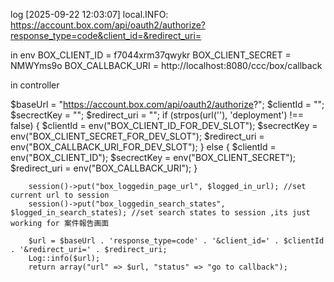 log
[2025-09-22 12:03:07] local.INFO: https://account.box.com/api/oauth2/authorize?response_type=code&client_id=&redirect_uri=  

in env
BOX_CLIENT_ID = f7044xrm37qwykr
BOX_CLIENT_SECRET = NMWYms9o
BOX_CALLBACK_URI = http://localhost:8080/ccc/box/callback


in controller

 $baseUrl = "https://account.box.com/api/oauth2/authorize?";
        $clientId = "";
        $secrectKey = "";
        $redirect_uri = "";
        if (strpos(url(''), 'deployment') !== false) {
            $clientId = env("BOX_CLIENT_ID_FOR_DEV_SLOT");
            $secrectKey = env("BOX_CLIENT_SECRET_FOR_DEV_SLOT");
            $redirect_uri = env("BOX_CALLBACK_URI_FOR_DEV_SLOT");
        } else {
            $clientId = env("BOX_CLIENT_ID");
            $secrectKey = env("BOX_CLIENT_SECRET");
            $redirect_uri = env("BOX_CALLBACK_URI");
        }

        session()->put("box_loggedin_page_url", $logged_in_url); //set current url to session
        session()->put("box_loggedin_search_states", $logged_in_search_states); //set search states to session ,its just working for 案件報告画面

        $url = $baseUrl . 'response_type=code' . '&client_id=' . $clientId . '&redirect_uri=' . $redirect_uri;
        Log::info($url);
        return array("url" => $url, "status" => "go to callback");
